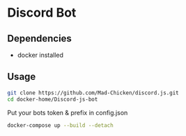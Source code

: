 # Discord Bot

## Dependencies

- docker installed

## Usage

```sh
git clone https://github.com/Mad-Chicken/discord.js.git
cd docker-home/Discord-js-bot
```

Put your bots token & prefix in config.json

```sh
docker-compose up --build --detach
```
